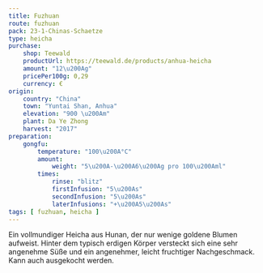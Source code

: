```yaml
---
title: Fuzhuan
route: fuzhuan
pack: 23-1-Chinas-Schaetze
type: heicha
purchase:
    shop: Teewald
    productUrl: https://teewald.de/products/anhua-heicha
    amount: "12\u200Ag"
    pricePer100g: 0,29
    currency: €
origin: 
    country: "China"
    town: "Yuntai Shan, Anhua"
    elevation: "900 \u200Am"
    plant: Da Ye Zhong
    harvest: "2017"
preparation:
    gongfu:
        temperature: "100\u200A°C"
        amount:
            weight: "5\u200A-\u200A6\u200Ag pro 100\u200Aml"
        times:
            rinse: "blitz"
            firstInfusion: "5\u200As"
            secondInfusion: "5\u200As"
            laterInfusions: "+\u200A5\u200As"
tags: [ fuzhuan, heicha ]
---
```

Ein vollmundiger Heicha aus Hunan, der nur wenige goldene Blumen aufweist. Hinter dem typisch erdigen Körper versteckt sich eine sehr angenehme Süße und ein angenehmer, leicht fruchtiger Nachgeschmack. Kann auch ausgekocht werden.
